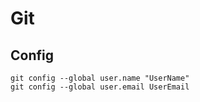 # Git
## Config

    git config --global user.name "UserName"
    git config --global user.email UserEmail